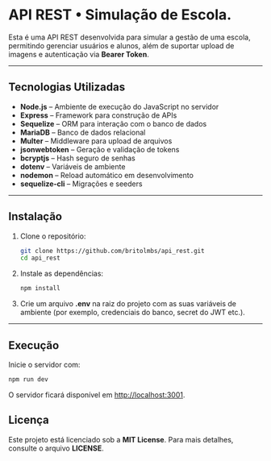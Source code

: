 # API REST • Simulação de Escola.

Esta é uma API REST desenvolvida para simular a gestão de uma escola, permitindo gerenciar usuários e alunos, além de suportar upload de imagens e autenticação via **Bearer Token**.

---

## Tecnologias Utilizadas

- **Node.js** – Ambiente de execução do JavaScript no servidor  
- **Express** – Framework para construção de APIs  
- **Sequelize** – ORM para interação com o banco de dados  
- **MariaDB** – Banco de dados relacional  
- **Multer** – Middleware para upload de arquivos  
- **jsonwebtoken** – Geração e validação de tokens  
- **bcryptjs** – Hash seguro de senhas  
- **dotenv** – Variáveis de ambiente  
- **nodemon** – Reload automático em desenvolvimento  
- **sequelize-cli** – Migrações e seeders  

---

## Instalação

1. Clone o repositório:

    ```bash
    git clone https://github.com/britolmbs/api_rest.git
    cd api_rest
    ```

2. Instale as dependências:

    ```bash
    npm install
    ```

3. Crie um arquivo **.env** na raiz do projeto com as suas variáveis de ambiente (por exemplo, credenciais do banco, secret do JWT etc.).

---

## Execução

Inicie o servidor com:

```bash
npm run dev
```
O servidor ficará disponível em <http://localhost:3001>.

## Licença
Este projeto está licenciado sob a **MIT License**. Para mais detalhes, consulte o arquivo **LICENSE**.
